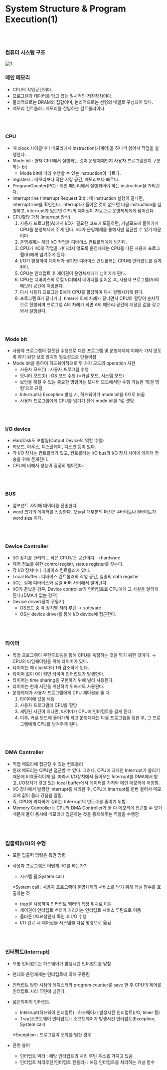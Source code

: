 # System Structure & Program Execution(1)
<br><br>
### 컴퓨터 시스템 구조

![1](https://user-images.githubusercontent.com/77624879/162800023-42c8af7a-1fb6-49d8-9755-c25bb867e375.jpg)

### 메인 메모리

- CPU의 작업공간이다.
- 프로그램과 데이터를 담고 있는 일시적인 저장장치이다.
- 물리적으로는 DRAM의 집합이며, 논리적으로는 선형의 배열로 구성되어 있다.
- 메모리 컨트롤러 : 메모리를 전담하는 컨트롤러이다.

<br><br>
### CPU

- 매 clock 사이클마다 메모리에서 instruction(기계어)을 하나씩 읽어서 작업을 실행한다.
- Mode bit : 현재 CPU에서 실행되는 것이 운영체제인지 사용자 프로그램인지 구분하는 bit
    - Mode bit에 따라 수행할 수 있는 instruction이 다르다.
- registers : 메모리보다 작은 저장 공간, 메모리보다 빠르다.
- ProgramCounter(PC) : 메인 메모리에서 실행되어야 하는 instruction을 가리킨다.
- interrupt line (Interrupt Request Bit) : 매 instruction 실행이 끝나면, interrupt line을 확인한다. interrupt가 들어온 것이 없으면 다음 instruction을 실행하고, interrupt가 있으면 CPU의 제어권이 자동으로 운영체제에게 넘어간다.
- CPU할당 과정 (interrupt 방식)
    1. 사용자 프로그램(A)에서 I/O가 필요한 코드에 도달하면, 커널모드에 들어가서 CPU를 운영체제에 주게 된다. I/O가 운영체제를 통해서만 접근할 수 있기 때문이다.
    2. 운영체제는 해당 I/O 작업을 디바이스 컨트롤러에게 넘긴다.
    3. CPU가 I/O의 작업을 기다리지 않도록 운영체제는 CPU를 다른 사용자 프로그램(B)에게 넘겨주게 된다.
    4. I/O가 발생하여 데이터가 생기면 디바이스 컨트롤러는 CPU에 인터럽트를 걸게 된다.
    5. CPU는 인터럽트 후 제어권이 운영체제에게 넘어가게 된다.
    6. CPU는 디바이스의 로컬 버퍼에서 데이터를 읽어온 후, 사용자 프로그램(A)의 메모리 공간에 저장한다.
    7. 다시 사용자 프로그램 B에게 CPU를 할당하여 다시 실행시키게 된다.
    8. 프로그램 B가 끝나거나, timer에 의해 차례가 끝나면서 CPU의 할당이 순차적으로 진행되며 프로그램 A의 차례가 되면 A의 메모리 공간에 저장된 값을 갖고와서 실행된다.
    

<br><br>
### Mode bit

- 사용자 프로그램의 잘못된 수행으로 다른 프로그램 및 운영체제에 피해가 가지 않도록 하기 위한 보호 장치의 필요성으로 만들어짐
- Mode bit을 통하여 하드웨어적으로 두 가지 모드의 operation 지원
    - 사용자 모드(1) : 사용자 프로그램 수행
    - 모니터 모드(0) : OS 코드 수행 (=커널 모드, 시스템 모드)
    - 보안을 해칠 수 있는 중요한 명령어는 모니터 모드에서만 수행 가능한 ‘특권 명령’으로 규정
    - Interrupt나 Exception 발생 시, 하드웨어가 mode bit을 0으로 바꿈
    - 사용자 프로그램에게 CPU를 넘기기 전에 mode bit을 1로 셋팅
    

<br><br>
### I/O device

- HardDisk도 포함됨(Output Device의 역할 수행)
- 키보드, 마우스, 디스플레이, 디스크 등이 있다.
- 각 I/O 장치는 컨트롤러가 있고, 컨트롤러는 I/O bus와 I/O 장치 사이에 데이터 전송을 위해 존재한다.
- CPU에 비해서 성능이 굉장히 떨어진다.

<br><br>
### BUS

- 컴포넌트 사이에 데이터를 전송한다.
- word 크기의 데이터를 전송한다. 오늘날 대부분의 머신은 4바이트나 8바이트가 word size 이다.

<br><br>
### Device Controller

- I/O 장치를 관리하는 작은 CPU같은 공간이다. →hardware
- 제어 정보를 위한 control registr, status register를 갖는다.
- 각 I/O 장치마다 디바이스 컨트롤러가 있다.
- Local Buffer : 디바이스 컨트롤러의 작업 공간, 일종의 data register
- I/O는 실제 디바이스와 로컬 버퍼 사이에서 일어난다.
- I/O가 끝났을 경우, Device controller가 인터럽트로 CPU에게 그 사실을 알리게 된다.(DMA가 없는 경우)
- Device driver(장치 구동기)
    - OS코드 중 각 장치별 처리 루틴 → software
    - OS는 device driver를 통해 I/O device에 접근한다.

<br><br>
### 타이머

- 특정 프로그램이 무한루프등을 통해 CPU를 독점하는 것을 막기 위한 것이다. → CPU의 타임쉐어링을 위해 타이머가 있다.
- 타이머는 매 clock마다 1씩 감소하게 된다.
- 타이머 값이 0이 되면 타이머 인터럽트가 발생한다.
- 타이머는  time sharing을 구현하기 위해 널리 사용된다.
- 타이머는 현재 시간을 계산하기 위해서도 사용된다.
- 운영체제가 사용자 프로그램에게 CPU 제어권을 줄 때
    1. 타이머에 값을 세팅
    2. 사용자 프로그램에 CPU를 할당
    3. 세팅된 시간이 지나면, 타이머가 CPU에 인터럽트를 걸게 된다.
    4. 이후, 커널 모드에 들어가게 되고 운영체제는 다음 프로그램을 정한 후, 그 프로그램에게 CPU를 넘겨주게 된다.

<br><br>
### DMA Controller

- 직접 메모리에 접근할 수 있는 컨트롤러
- 원래 메모리는 CPU만 접근할 수 있다. 그러나, CPU에 과다한 Interrupt가 쏠리기 때문에 비효율적이게 됨. 따라서 I/O장치에서 들어오는 Interrupt를 DMA에서 받고, I/O장치가 갖고 있는 local buffer에서 데이터를 가져와 메인 메모리에 저장함.
- I/O 장치에서 발생한 Interrupt를 처리한 후, CPU에 Interrupt를 한번 걸어서 메모리에 값이 올라 갔음을 알림.
- 즉, CPU에 과다하게 걸리는 Interrupt의 빈도수를 줄이기 위함.
- Memory Controller는 CPU와 DMA Controller가 둘 다 메모리에 접근할 수 있기 때문에 둘이 동시에 메모리에 접근하는 것을 중재해주는 역할을 수행함

<br><br>
### 입출력(I/O)의 수행

- 모든 입출력 명령은 특권 명령
- 사용자 프로그램은 어떻게 I/O를 하는가?
    - 시스템 콜(System call)
    
    *System call : 사용자 프로그램이 운영체제의 서비스를 받기 위해 커널 함수를 호출하는 것
    
    - trap을 사용하여 인터럽트 벡터의 특정 위치로 이동
    - 제어권이 인터럽트 벡터가 가리키는 인터럽트 서비스 루틴으로 이동
    - 올바른 I/O요청인지 확인 후 I/O 수행
    - I/O 완료 시 제어권을 시스템콜 다음 명령으로 옮김
    

<br><br>
### 인터럽트(Interrupt)

- 보통 인터럽트는 하드웨어가 발생시킨 인터럽트를 말함
- 현대의 운영체제는 인터럽트에 의해 구동됨
- 인터럽트 당한 시점의 레지스터와 program counter를 save 한 후 CPU의 제어를 인터럽트 처리 루틴에 넘긴다.
- 넓은의미의 인터럽트
    - Interrupt(하드웨어 인터럽트) : 하드웨어가 발생시킨 인터럽트(I/O, timer 등)
    - Trap(소프트웨어 인터럽트) : 소프트웨어가 발생시킨 인터럽트(Exception, System call)
    
    *Exception : 프로그램이 오류를 범한 경우
    
- 관련 용어
    - 인터럽트 벡터 : 해당 인터럽트의 처리 루틴 주소를 가지고 있음
    - 인터럽트 처리루틴(인터럽트 핸들러) : 해당 인터럽트를 처리하는 커널 함수
